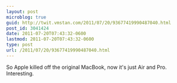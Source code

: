 ```yaml
---
layout: post
microblog: true
guid: http://twit.vmstan.com/2011/07/20/93677419990487040.html
post_id: 3041424
date: 2011-07-20T07:43:32-0600
lastmod: 2011-07-20T07:43:32-0600
type: post
url: /2011/07/20/93677419990487040.html
---
```

So Apple killed off the original MacBook, now it's just Air and Pro. Interesting.
